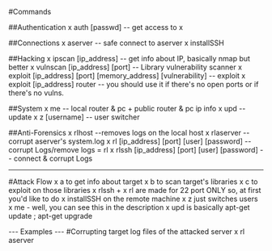 #Commands

##Authentication
x auth [passwd] -- get access to x

##Connections
x aserver -- safe connect to aserver
x installSSH

##Hacking
x ipscan [ip_address] -- get info about IP, basically nmap but better
x vulnscan [ip_address] [port] -- Library vulnerability scanner
x exploit [ip_address] [port] [memory_address] [vulnerability] -- exploit
x exploit [ip_address] router -- you should use it if there's no open ports or if there's no vulns.

##System
x me -- local router & pc + public router & pc ip info
x upd -- update
x z [username] -- user switcher

##Anti-Forensics
x rlhost --removes logs on the local host
x rlaserver -- corrupt aserver's system.log
x rl [ip_address] [port] [user] [password] -- corrupt Logs/remove logs = rl
x rlssh [ip_address] [port] [user] [password] -- connect & corrupt Logs

---
#Attack Flow
x a to get info about target
x b to scan target's libraries
x c to exploit on those libraries
x rlssh + x rl are made for 22 port ONLY
so, at first you'd like to do x installSSH on the remote machine
x z just switches users
x me - well, you can see this in the description
x upd is basically
apt-get update ; apt-get upgrade

--- Examples ---
#Corrupting target log files of the attacked server
x rl aserver 
